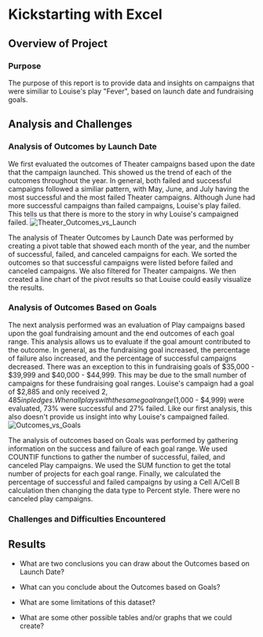 # Kickstarting with Excel

## Overview of Project

### Purpose
The purpose of this report is to provide data and insights on campaigns that were similiar to Louise's play "Fever", based on launch date and fundraising goals.

## Analysis and Challenges

### Analysis of Outcomes by Launch Date
We first evaluated the outcomes of Theater campaigns based upon the date that the campaign launched. This showed us the trend of each of the outcomes throughout the year. In general, both failed and successful campaigns followed a similiar pattern, with May, June, and July having the most successful and the most failed Theater campaigns. Although June had more successful campaigns than failed campaigns, Louise's play failed. This tells us that there is more to the story in why Louise's campaigned failed.
![Theater_Outcomes_vs_Launch](https://user-images.githubusercontent.com/109913335/186743117-68e201bf-2369-49b5-8f7d-dc2498e4c452.png)

The analysis of Theater Outcomes by Launch Date was performed by creating a pivot table that showed each month of the year, and the number of successful, failed, and canceled campaigns for each. We sorted the outcomes so that successful campaigns were listed before failed and canceled campaigns. We also filtered for Theater campaigns. We then created a line chart of the pivot results so that Louise could easily visualize the results. 

### Analysis of Outcomes Based on Goals
The next analysis performed was an evaluation of Play campaigns based upon the goal fundraising amount and the end outcomes of each goal range. This analysis allows us to evaluate if the goal amount contributed to the outcome. In general, as the fundraising goal increased, the percentage of failure also increased, and the percentage of successful campaigns decreased. There was an exception to this in fundraising goals of $35,000 - $39,999 and $40,000 - $44,999. This may be due to the small number of campaigns for these fundraising goal ranges. Louise's campaign had a goal of $2,885 and only received $2,485 in pledges. When all plays with the same goal range ($1,000 - $4,999) were evaluated, 73% were successful and 27% failed. Like our first analysis, this also doesn't provide us insight into why Louise's campaigned failed.
![Outcomes_vs_Goals](https://user-images.githubusercontent.com/109913335/186743249-711bc34a-f4f0-477d-9294-19584c15bdc5.png)

The analysis of outcomes based on Goals was performed by gathering information on the success and failure of each goal range. We used COUNTIF functions to gather the number of successful, failed, and canceled Play campaigns. We used the SUM function to get the total number of projects for each goal range. Finally, we calculated the percentage of successful and failed campaigns by using a Cell A/Cell B calculation then changing the data type to Percent style. There were no canceled play campaigns.

### Challenges and Difficulties Encountered


## Results

- What are two conclusions you can draw about the Outcomes based on Launch Date?

- What can you conclude about the Outcomes based on Goals?

- What are some limitations of this dataset?

- What are some other possible tables and/or graphs that we could create?
